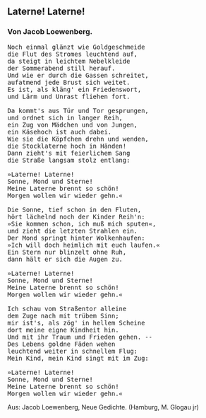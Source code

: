<h2>Laterne! Laterne!</h2>

<h3>Von Jacob Loewenberg.</h3>

<pre>Noch einmal glänzt wie Goldgeschmeide
die Flut des Stromes leuchtend auf,
da steigt in leichtem Nebelkleide
der Sommerabend still herauf.
Und wie er durch die Gassen schreitet,
aufatmend jede Brust sich weitet.
Es ist, als kläng' ein Friedenswort,
und Lärm und Unrast fliehen fort.

Da kommt's aus Tür und Tor gesprungen,
und ordnet sich in langer Reih,
ein Zug von Mädchen und von Jungen,
ein Käsehoch ist auch dabei.
Wie sie die Köpfchen drehn und wenden,
die Stocklaterne hoch in Händen!
Dann zieht's mit feierlichem Sang
die Straße langsam stolz entlang:

»Laterne! Laterne!
Sonne, Mond und Sterne!
Meine Laterne brennt so schön!
Morgen wollen wir wieder gehn.«

Die Sonne, tief schon in den Fluten,
hört lächelnd noch der Kinder Reih'n:
»Sie kommen schon, ich muß mich sputen«,
und zieht die letzten Strahlen ein.
Der Mond springt hinter Wolkenhaufen:
»Ich will doch heimlich mit euch laufen.«
Ein Stern nur blinzelt ohne Ruh,
dann hält er sich die Augen zu.

»Laterne! Laterne!
Sonne, Mond und Sterne!
Meine Laterne brennt so schön!
Morgen wollen wir wieder gehn.«

Ich schau vom Straßentor alleine
dem Zuge nach mit trübem Sinn;
mir ist's, als zög' in hellem Scheine
dort meine eigne Kindheit hin.
Und mit ihr Traum und Frieden gehen. --
Des Lebens goldne Fäden wehen
leuchtend weiter in schnellem Flug:
Mein Kind, mein Kind singt mit im Zug:

»Laterne! Laterne!
Sonne, Mond und Sterne!
Meine Laterne brennt so schön!
Morgen wollen wir wieder gehn.«</pre>

<div class="source">Aus: Jacob Loewenberg, Neue Gedichte.
(Hamburg, M. Glogau jr)</div>

